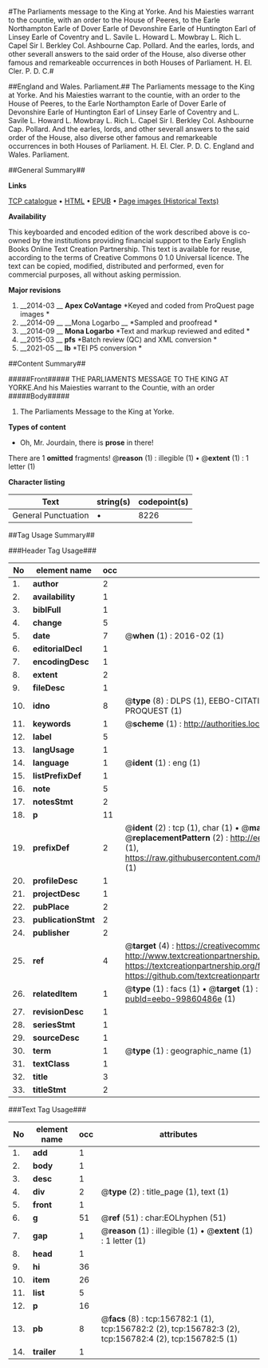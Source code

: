 #The Parliaments message to the King at Yorke. And his Maiesties warrant to the countie, with an order to the House of Peeres, to the Earle Northampton Earle of Dover Earle of Devonshire Earle of Huntington Earl of Linsey Earle of Coventry and L. Savile L. Howard L. Mowbray L. Rich L. Capel Sir I. Berkley Col. Ashbourne Cap. Pollard. And the earles, lords, and other severall answers to the said order of the House, also diverse other famous and remarkeable occurrences in both Houses of Parliament. H. El. Cler. P. D. C.#

##England and Wales. Parliament.##
The Parliaments message to the King at Yorke. And his Maiesties warrant to the countie, with an order to the House of Peeres, to the Earle Northampton Earle of Dover Earle of Devonshire Earle of Huntington Earl of Linsey Earle of Coventry and L. Savile L. Howard L. Mowbray L. Rich L. Capel Sir I. Berkley Col. Ashbourne Cap. Pollard. And the earles, lords, and other severall answers to the said order of the House, also diverse other famous and remarkeable occurrences in both Houses of Parliament. H. El. Cler. P. D. C.
England and Wales. Parliament.

##General Summary##

**Links**

[TCP catalogue](http://www.ota.ox.ac.uk/tcp/)  • 
[HTML](http://tei.it.ox.ac.uk/tcp/Texts-HTML/free/A83/A83359.html)  • 
[EPUB](http://tei.it.ox.ac.uk/tcp/Texts-EPUB/free/A83/A83359.epub) • 
[Page images (Historical Texts)](https://historicaltexts.jisc.ac.uk/eebo-99860486e)

**Availability**

This keyboarded and encoded edition of the work described above is co-owned by the
    institutions providing financial support to the Early English Books Online Text Creation
    Partnership. This text is available for reuse, according to the terms of  Creative Commons 0 1.0 Universal
    licence. The text can be copied, modified, distributed and performed, even for commercial
    purposes, all without asking permission.

**Major revisions**

1. __2014-03 __ __Apex CoVantage__ *Keyed and coded from ProQuest page images *
1. __2014-09 __ __Mona Logarbo __ *Sampled and proofread *
1. __2014-09 __ __Mona Logarbo__ *Text and markup reviewed and edited *
1. __2015-03 __ __pfs__ *Batch review (QC) and XML conversion *
1. __2021-05 __ __lb__ *TEI P5 conversion *

##Content Summary##

#####Front#####
THE PARLIAMENTS MESSAGE TO THE KING AT YORKE.And his Maiesties warrant to the Countie, with an order
#####Body#####

1. The Parliaments Message to the King at Yorke.

**Types of content**

  * Oh, Mr. Jourdain, there is **prose** in there!

There are 1 **omitted** fragments! 
 @__reason__ (1) : illegible (1)  •  @__extent__ (1) : 1 letter (1)

**Character listing**


|Text|string(s)|codepoint(s)|
|---|---|---|
|General Punctuation|•|8226|

##Tag Usage Summary##

###Header Tag Usage###

|No|element name|occ|attributes|
|---|---|---|---|
|1.|__author__|2||
|2.|__availability__|1||
|3.|__biblFull__|1||
|4.|__change__|5||
|5.|__date__|7| @__when__ (1) : 2016-02 (1)|
|6.|__editorialDecl__|1||
|7.|__encodingDesc__|1||
|8.|__extent__|2||
|9.|__fileDesc__|1||
|10.|__idno__|8| @__type__ (8) : DLPS (1), EEBO-CITATION (1), VID (1), EEBO-PROQUEST (1), STC (3), PROQUEST (1)|
|11.|__keywords__|1| @__scheme__ (1) : http://authorities.loc.gov/ (1)|
|12.|__label__|5||
|13.|__langUsage__|1||
|14.|__language__|1| @__ident__ (1) : eng (1)|
|15.|__listPrefixDef__|1||
|16.|__note__|5||
|17.|__notesStmt__|2||
|18.|__p__|11||
|19.|__prefixDef__|2| @__ident__ (2) : tcp (1), char (1)  •  @__matchPattern__ (2) : ([0-9\-]+):([0-9IVX]+) (1), (.+) (1)  •  @__replacementPattern__ (2) : http://eebo.chadwyck.com/downloadtiff?vid=$1&page=$2 (1), https://raw.githubusercontent.com/textcreationpartnership/Texts/master/tcpchars.xml#$1 (1)|
|20.|__profileDesc__|1||
|21.|__projectDesc__|1||
|22.|__pubPlace__|2||
|23.|__publicationStmt__|2||
|24.|__publisher__|2||
|25.|__ref__|4| @__target__ (4) : https://creativecommons.org/publicdomain/zero/1.0/ (1), http://www.textcreationpartnership.org/docs/. (1), https://textcreationpartnership.org/faq/#faq05 (1), https://github.com/textcreationpartnership (1)|
|26.|__relatedItem__|1| @__type__ (1) : facs (1)  •  @__target__ (1) : https://data.historicaltexts.jisc.ac.uk/view?pubId=eebo-99860486e (1)|
|27.|__revisionDesc__|1||
|28.|__seriesStmt__|1||
|29.|__sourceDesc__|1||
|30.|__term__|1| @__type__ (1) : geographic_name (1)|
|31.|__textClass__|1||
|32.|__title__|3||
|33.|__titleStmt__|2||


###Text Tag Usage###

|No|element name|occ|attributes|
|---|---|---|---|
|1.|__add__|1||
|2.|__body__|1||
|3.|__desc__|1||
|4.|__div__|2| @__type__ (2) : title_page (1), text (1)|
|5.|__front__|1||
|6.|__g__|51| @__ref__ (51) : char:EOLhyphen (51)|
|7.|__gap__|1| @__reason__ (1) : illegible (1)  •  @__extent__ (1) : 1 letter (1)|
|8.|__head__|1||
|9.|__hi__|36||
|10.|__item__|26||
|11.|__list__|5||
|12.|__p__|16||
|13.|__pb__|8| @__facs__ (8) : tcp:156782:1 (1), tcp:156782:2 (2), tcp:156782:3 (2), tcp:156782:4 (2), tcp:156782:5 (1)|
|14.|__trailer__|1||
